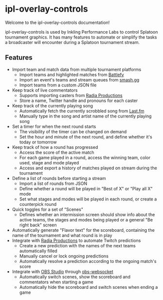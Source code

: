 # ipl-overlay-controls

Welcome to the ipl-overlay-controls documentation!

ipl-overlay-controls is used by Inkling Performance Labs to control Splatoon tournament graphics. 
It has many features to automate or simplify the tasks a broadcaster will encounter during a Splatoon tournament stream.

## Features

- Import team and match data from multiple tournament platforms
    - Import teams and highlighted matches from [Battlefy](https://battlefy.com/)
    - Import an event's teams and stream queues from [smash.gg](https://smash.gg/)
    - Import teams from a custom JSON file
- Keep track of live commentators
    - Supports importing casters from [Radia Productions](https://github.com/IPLSplatoon/Radia-Productions)
    - Store a name, Twitter handle and pronouns for each caster
- Keep track of the currently playing song
    - Automatically fetch the currently scrobbled song from [Last.fm](https://www.last.fm/)
    - Manually type in the song and artist name of the currently playing song
- Set a timer for when the next round starts
    - The visibility of the timer can be changed on demand
    - Set the hour and minute of the next round, and define whether it's today or tomorrow
- Keep track of how a round has progressed
    - Access the score of the active match
    - For each game played in a round, access the winning team, color used, stage and mode played
    - Access and export a history of matches played on stream during the tournament
- Define a list of rounds before starting a stream
    - Import a list of rounds from JSON
    - Define whether a round will be played in "Best of X" or "Play all X" mode
    - Set what stages and modes will be played in each round, or create a counterpick round
- Quick toggles for a set of "Scenes"
    - Defines whether an intermission screen should show info about the active teams, the stages and modes being played or a general "Be right back" screen
- Automatically generate "Flavor text" for the scoreboard, containing the name of the tournament and what round is in play
- Integrate with [Radia Productions](https://github.com/IPLSplatoon/Radia-Productions) to automate Twitch predictions
    - Create a new prediction with the names of the next teams automatically filled
    - Manually cancel or lock ongoing predictions
    - Automatically resolve a prediction according to the ongoing match's score
- Integrate with [OBS Studio](https://obsproject.com/) through [obs-websocket](https://github.com/obsproject/obs-websocket)
    - Automatically switch scenes, show the scoreboard and commentators when starting a game
    - Automatically hide the scoreboard and switch scenes when ending a game
